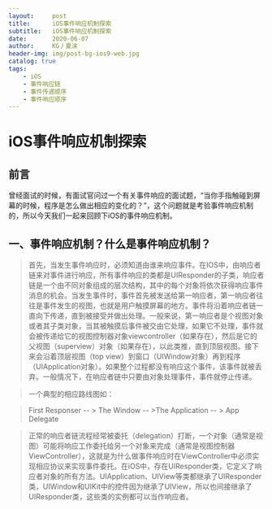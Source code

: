 ```yaml
---
layout:     post
title:      iOS事件响应机制探索
subtitle:   iOS事件响应机制探索
date:       2020-06-07
author:     KG丿夏沫
header-img: img/post-bg-ios9-web.jpg
catalog: true
tags:
    - iOS
    - 事件响应链
    - 事件传递顺序
    - 事件响应顺序
---
```



# iOS事件响应机制探索

## 前言

曾经面试的时候，有面试官问过一个有关事件响应的面试题，“当你手指触碰到屏幕的时候，程序是怎么做出相应的变化的？”，这个问题就是考验事件响应机制的，所以今天我们一起来回顾下iOS的事件响应机制。

## 一、事件响应机制？什么是事件响应机制？

> 首先，当发生事件响应时，必须知道由谁来响应事件。在IOS中，由响应者链来对事件进行响应，所有事件响应的类都是UIResponder的子类，响应者链是一个由不同对象组成的层次结构，其中的每个对象将依次获得响应事件消息的机会。当发生事件时，事件首先被发送给第一响应者，第一响应者往往是事件发生的视图，也就是用户触摸屏幕的地方。事件将沿着响应者链一直向下传递，直到被接受并做出处理。一般来说，第一响应者是个视图对象或者其子类对象，当其被触摸后事件被交由它处理，如果它不处理，事件就会被传递给它的视图控制器对象viewcontroller（如果存在），然后是它的父视图（superview）对象（如果存在），以此类推，直到顶层视图。接下来会沿着顶层视图（top view）到窗口（UIWindow对象）再到程序（UIApplication对象）。如果整个过程都没有响应这个事件，该事件就被丢弃。一般情况下，在响应者链中只要由对象处理事件，事件就停止传递。

> 一个典型的相应路线图如：

> First Responser -- > The Window -- >The Application -- > App Delegate

 

> 正常的响应者链流程经常被委托（delegation）打断，一个对象（通常是视图）可能将响应工作委托给另一个对象来完成（通常是视图控制器ViewController），这就是为什么做事件响应时在ViewController中必须实现相应协议来实现事件委托。在iOS中，存在UIResponder类，它定义了响应者对象的所有方法。UIApplication、UIView等类都继承了UIResponder类，UIWindow和UIKit中的控件因为继承了UIView，所以也间接继承了UIResponder类，这些类的实例都可以当作响应者。
